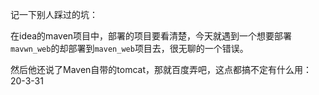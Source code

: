 记一下别人踩过的坑：

在idea的maven项目中，部署的项目要看清楚，今天就遇到一个想要部署`mavwn_web`的却部署到`maven_web`项目去，很无聊的一个错误。

然后他还说了Maven自带的tomcat，那就百度弄吧，这点都搞不定有什么用：20-3-31

